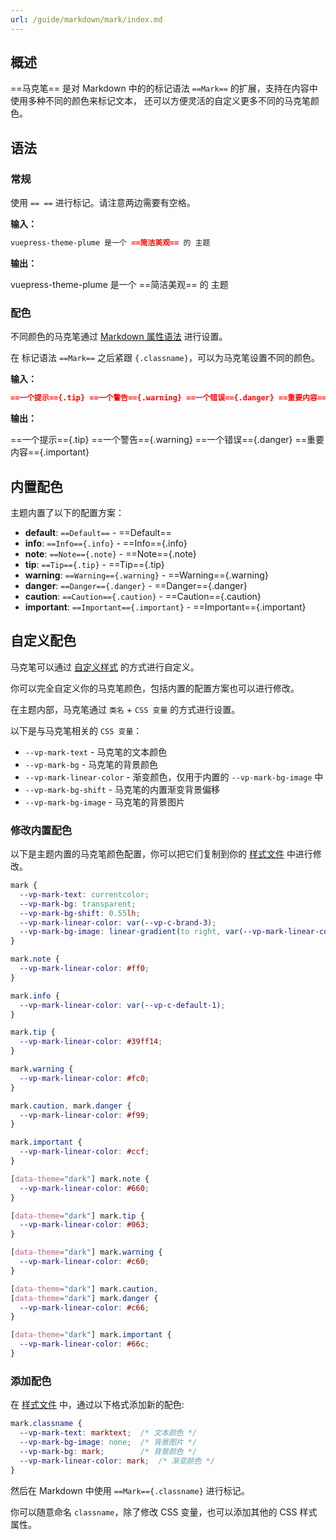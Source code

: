 ```yaml
---
url: /guide/markdown/mark/index.md
---
```

## 概述

\==马克笔== 是对 Markdown 中的的标记语法 `==Mark==` 的扩展，支持在内容中使用多种不同的颜色来标记文本，
还可以方便灵活的自定义更多不同的马克笔颜色。

## 语法

### 常规

使用 `== ==` 进行标记。请注意两边需要有空格。

**输入：**

```md
vuepress-theme-plume 是一个 ==简洁美观== 的 主题
```

**输出：**

vuepress-theme-plume 是一个 ==简洁美观== 的 主题

### 配色

不同颜色的马克笔通过 [Markdown 属性语法](./extensions.md#属性支持) 进行设置。

在 标记语法 `==Mark==` 之后紧跟 `{.classname}`，可以为马克笔设置不同的颜色。

**输入：**

```md
==一个提示=={.tip} ==一个警告=={.warning} ==一个错误=={.danger} ==重要内容=={.important}
```

**输出：**

\==一个提示=={.tip} ==一个警告=={.warning} ==一个错误=={.danger} ==重要内容=={.important}

## 内置配色

主题内置了以下的配置方案：

* **default**: `==Default==` - ==Default==
* **info**: `==Info=={.info}` - ==Info=={.info}
* **note**: `==Note=={.note}` - ==Note=={.note}
* **tip**: `==Tip=={.tip}` - ==Tip=={.tip}
* **warning**: `==Warning=={.warning}` - ==Warning=={.warning}
* **danger**: `==Danger=={.danger}` - ==Danger=={.danger}
* **caution**: `==Caution=={.caution}` - ==Caution=={.caution}
* **important**: `==Important=={.important}` - ==Important=={.important}

## 自定义配色

马克笔可以通过 [自定义样式](../custom/style.md) 的方式进行自定义。

你可以完全自定义你的马克笔颜色，包括内置的配置方案也可以进行修改。

在主题内部，马克笔通过 `类名` + `CSS 变量` 的方式进行设置。

以下是与马克笔相关的 `CSS 变量`：

* `--vp-mark-text` - 马克笔的文本颜色
* `--vp-mark-bg` - 马克笔的背景颜色
* `--vp-mark-linear-color` - 渐变颜色，仅用于内置的 `--vp-mark-bg-image` 中
* `--vp-mark-bg-shift` - 马克笔的内置渐变背景偏移
* `--vp-mark-bg-image` - 马克笔的背景图片

### 修改内置配色

以下是主题内置的马克笔颜色配置，你可以把它们复制到你的 [样式文件](../custom/style.md#style-文件) 中进行修改。

```css :collapsed-lines
mark {
  --vp-mark-text: currentcolor;
  --vp-mark-bg: transparent;
  --vp-mark-bg-shift: 0.55lh;
  --vp-mark-linear-color: var(--vp-c-brand-3);
  --vp-mark-bg-image: linear-gradient(to right, var(--vp-mark-linear-color) 50%, transparent 50%);
}

mark.note {
  --vp-mark-linear-color: #ff0;
}

mark.info {
  --vp-mark-linear-color: var(--vp-c-default-1);
}

mark.tip {
  --vp-mark-linear-color: #39ff14;
}

mark.warning {
  --vp-mark-linear-color: #fc0;
}

mark.caution, mark.danger {
  --vp-mark-linear-color: #f99;
}

mark.important {
  --vp-mark-linear-color: #ccf;
}

[data-theme="dark"] mark.note {
  --vp-mark-linear-color: #660;
}

[data-theme="dark"] mark.tip {
  --vp-mark-linear-color: #063;
}

[data-theme="dark"] mark.warning {
  --vp-mark-linear-color: #c60;
}

[data-theme="dark"] mark.caution,
[data-theme="dark"] mark.danger {
  --vp-mark-linear-color: #c66;
}

[data-theme="dark"] mark.important {
  --vp-mark-linear-color: #66c;
}
```

### 添加配色

在 [样式文件](../custom/style.md#style-文件) 中，通过以下格式添加新的配色:

```css
mark.classname {
  --vp-mark-text: marktext;  /* 文本颜色 */
  --vp-mark-bg-image: none;  /* 背景图片 */
  --vp-mark-bg: mark;        /* 背景颜色 */
  --vp-mark-linear-color: mark;  /* 渐变颜色 */
}
```

然后在 Markdown 中使用 `==Mark=={.classname}` 进行标记。

你可以随意命名 `classname`，除了修改 CSS 变量，也可以添加其他的 CSS 样式属性。
